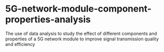 # 5G-network-module-component-properties-analysis
The use of data analysis to study the effect of different components and properties of a 5G network module to improve signal transmission quality and efficiency

